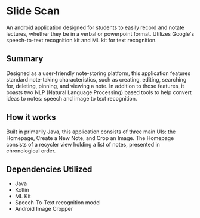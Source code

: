 # Slide Scan
An android application designed for students to easily record and notate lectures, whether they be in a verbal or powerpoint format. Utilizes Google's speech-to-text recognition kit and ML kit for text recognition. 

## Summary
Designed as a user-friendly note-storing platform, this application features standard note-taking characteristics, such as creating, editing, searching for, deleting, pinning, and viewing a note. In addition to those features, it boasts two NLP (Natural Language Processing) based tools to help convert ideas to notes: speech and image to text recognition. 

## How it works
Built in primarily Java, this application consists of three main UIs: the Homepage, Create a New Note, and Crop an Image. The Homepage consists of a recycler view holding a list of notes, presented in chronological order. 

## Dependencies Utilized
- Java
- Kotlin
- ML Kit
- Speech-To-Text recognition model
- Android Image Cropper
